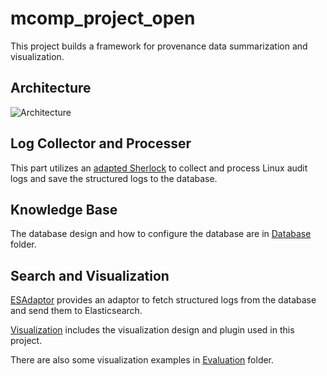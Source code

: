 # mcomp_project_open

This project builds a framework for provenance data summarization and visualization.

## Architecture
![Architecture](https://github.com/yyyayo/mcomp_project_open/blob/main/Architecture.png?raw=true)

## Log Collector and Processer
This part utilizes an [adapted Sherlock](https://github.com/yyyayo/mcomp_project_open/tree/main/Sherlock) to collect and process Linux audit logs and save the structured logs to the database.

## Knowledge Base
The database design and how to configure the database are in [Database](https://github.com/yyyayo/mcomp_project_open/tree/main/Database) folder.

## Search and Visualization
[ESAdaptor](https://github.com/yyyayo/mcomp_project_open/tree/main/ESAdaptor) provides an adaptor to fetch structured logs from the database and send them to Elasticsearch.

[Visualization](https://github.com/yyyayo/mcomp_project_open/tree/main/Visualization) includes the visualization design and plugin used in this project.

There are also some visualization examples in [Evaluation](https://github.com/yyyayo/mcomp_project_open/tree/main/Evaluation) folder.